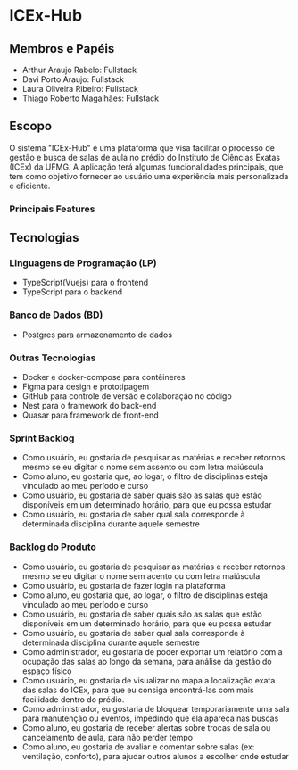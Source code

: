 # ICEx-Hub

## Membros e Papéis

- Arthur Araujo Rabelo: Fullstack
- Davi Porto Araujo: Fullstack
- Laura Oliveira Ribeiro: Fullstack
- Thiago Roberto Magalhães: Fullstack

## Escopo

O sistema "ICEx-Hub" é uma plataforma que visa facilitar o processo de gestão e busca de salas de aula no prédio do Instituto de Ciências Exatas (ICEx) da UFMG. A aplicação terá algumas funcionalidades principais, que tem como objetivo fornecer ao usuário uma experiência mais personalizada e eficiente.

### Principais Features

## Tecnologias

### Linguagens de Programação (LP)

- TypeScript(Vuejs) para o frontend
- TypeScript para o backend

### Banco de Dados (BD)

- Postgres para armazenamento de dados

### Outras Tecnologias

- Docker e docker-compose para contêineres
- Figma para design e prototipagem
- GitHub para controle de versão e colaboração no código
- Nest para o framework do back-end
- Quasar para framework de front-end

### Sprint Backlog

- Como usuário, eu gostaria de pesquisar as matérias e receber retornos mesmo se eu digitar o nome sem assento ou com letra maiúscula
- Como aluno, eu gostaria que, ao logar, o filtro de disciplinas esteja vinculado ao meu período e curso
- Como usuário, eu gostaria de saber quais são as salas que estão disponíveis em um determinado horário, para que eu possa estudar
- Como usuário, eu gostaria de saber qual sala corresponde à determinada disciplina durante aquele semestre

### Backlog do Produto

- Como usuário, eu gostaria de pesquisar as matérias e receber retornos mesmo se eu digitar o nome sem acento ou com letra maiúscula
- Como usuário, eu gostaria de fazer login na plataforma
- Como aluno, eu gostaria que, ao logar, o filtro de disciplinas esteja vinculado ao meu período e curso
- Como usuário, eu gostaria de saber quais são as salas que estão disponíveis em um determinado horário, para que eu possa estudar
- Como usuário, eu gostaria de saber qual sala corresponde à determinada disciplina durante aquele semestre
- Como administrador, eu gostaria de poder exportar um relatório com a ocupação das salas ao longo da semana, para análise da gestão do espaço físico
- Como usuário, eu gostaria de visualizar no mapa a localização exata das salas do ICEx, para que eu consiga encontrá-las com mais facilidade dentro do prédio.
- Como administrador, eu gostaria de bloquear temporariamente uma sala para manutenção ou eventos, impedindo que ela apareça nas buscas
- Como aluno, eu gostaria de receber alertas sobre trocas de sala ou cancelamento de aula, para não perder tempo
- Como aluno, eu gostaria de avaliar e comentar sobre salas (ex: ventilação, conforto), para ajudar outros alunos a escolher onde estudar
